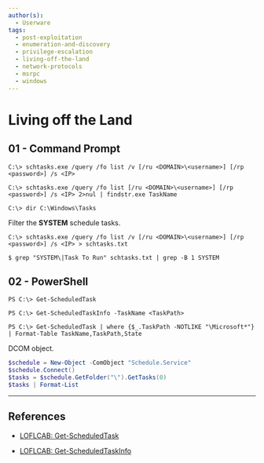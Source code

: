```yaml
---
author(s):
  - Userware
tags:
  - post-exploitation
  - enumeration-and-discovery
  - privilege-escalation
  - living-off-the-land
  - network-protocols
  - msrpc
  - windows
---
```

# Living off the Land

## 01 - Command Prompt

```
C:\> schtasks.exe /query /fo list /v [/ru <DOMAIN>\<username>] [/rp <password>] /s <IP>

C:\> schtasks.exe /query /fo list [/ru <DOMAIN>\<username>] [/rp <password>] /s <IP> 2>nul | findstr.exe TaskName

C:\> dir C:\Windows\Tasks
```

Filter the **SYSTEM** schedule tasks.

```
C:\> schtasks.exe /query /fo list /v [/ru <DOMAIN>\<username>] [/rp <password>] /s <IP> > schtasks.txt

$ grep "SYSTEM\|Task To Run" schtasks.txt | grep -B 1 SYSTEM
```

## 02 - PowerShell

```
PS C:\> Get-ScheduledTask

PS C:\> Get-ScheduledTaskInfo -TaskName <TaskPath>

PS C:\> Get-ScheduledTask | where {$_.TaskPath -NOTLIKE "\Microsoft*"} | Format-Table TaskName,TaskPath,State
```

DCOM object.

```powershell
$schedule = New-Object -ComObject "Schedule.Service"
$schedule.Connect()
$tasks = $schedule.GetFolder("\").GetTasks(0)
$tasks | Format-List
```

---
## References

- [LOFLCAB: Get-ScheduledTask](https://lofl-project.github.io/loflcab/Cmdlets/Get-ScheduledTask/)

- [LOFLCAB: Get-ScheduledTaskInfo](https://lofl-project.github.io/loflcab/Cmdlets/Get-ScheduledTaskInfo/)